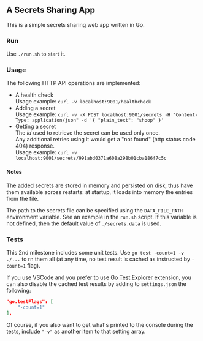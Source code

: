 ## A Secrets Sharing App

This is a simple secrets sharing web app written in Go.

### Run

Use `./run.sh` to start it.

### Usage

The following HTTP API operations are implemented:

- A health check<br/>
  Usage example: `curl -v localhost:9001/healthcheck`
- Adding a secret<br/>
  Usage example: `curl -v -X POST localhost:9001/secrets -H "Content-Type: application/json" -d '{ "plain_text": "shoop" }'`
- Getting a secret<br/>
  The _id_ used to retrieve the secret can be used only once.<br/>
  Any additional retries using it would get a "not found" (http status code 404) response.<br/>
  Usage example: `curl -v localhost:9001/secrets/991abd0371a608a298b01cba186f7c5c`

#### Notes

The added secrets are stored in memory and persisted on disk, thus have them available across restarts: at startup, it loads into memory the entries from the file.

The path to the secrets file can be specified using the `DATA_FILE_PATH` environment variable. See an example in the `run.sh` script. If this variable is not defined, then the default value of `./secrets.data` is used.

### Tests

This 2nd milestone includes some unit tests.
Use `go test -count=1 -v ./...` to rn them all (at any time, no test result is cached as instructed by `-count=1` flag).

If you use VSCode and you prefer to use [Go Test Explorer](https://marketplace.visualstudio.com/items?itemName=premparihar.gotestexplorer) extension, you can also disable the cached test results by adding to `settings.json` the following:
```json
"go.testFlags": [
    "-count=1"
],
```
Of course, if you also want to get what's printed to the console during the tests, include `"-v"` as another item to that setting array.
